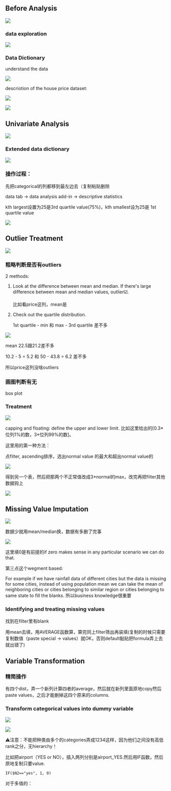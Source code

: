 ## Before Analysis

![](https://tva1.sinaimg.cn/large/008eGmZEly1gmthicb74nj31960iqnal.jpg)

### data exploration

![](https://tva1.sinaimg.cn/large/008eGmZEly1gmthnz6xttj31lw0ounn9.jpg)

### Data Dictionary 

understand the data 

![](https://tva1.sinaimg.cn/large/008eGmZEly1gmthuqjiy4j31c00iuamk.jpg)

descriotion of the house price dataset:

 ![](https://tva1.sinaimg.cn/large/008eGmZEly1gmthwdbv8nj314w0oyh8c.jpg)

 ![](https://tva1.sinaimg.cn/large/008eGmZEly1gmthxez7erj314k0gwnhv.jpg)

 ## Univariate Analysis

![](https://tva1.sinaimg.cn/large/008eGmZEly1gmthzqa70kj31bo0l0ne9.jpg)

### Extended data dictionary

![](https://tva1.sinaimg.cn/large/008eGmZEly1gmti1gn68ij31520gwws2.jpg)

### 操作过程：

先把categorical的列都移到最左边去（复制粘贴删除

data tab -> data analysis add-in -> descriptive statistics

kth largest设置为25是3rd quartile value(75%)，kth smallest设为25是 1st quartile value

![](https://tva1.sinaimg.cn/large/008eGmZEly1gmtm620hvqj315i0sye33.jpg)

## Outlier Treatment

![](https://tva1.sinaimg.cn/large/008eGmZEly1gmtmtgnvd9j31760fcgub.jpg)

### 粗略判断是否有outliers

2 methods:

1. Look at the difference between mean and median. If there's large difference between mean and median values, outlier☑️.

    比如看price这列，mean是

2. Check out the quartile distribution.

   1st quartile - min 和 max - 3rd quartile 差不多


![](https://tva1.sinaimg.cn/large/008eGmZEly1gmtmp9ghuij307i0f8whi.jpg)

mean 22.5跟21.2差不多

10.2 - 5 = 5.2 和 50 - 43.8 = 6.2 差不多

所以price这列没啥outliers

### 画图判断有无

box plot

### Treatment

![](https://tva1.sinaimg.cn/large/008eGmZEly1gmtn6d68h4j315s0hwwts.jpg)

capping and floating: define the upper and lower limit. 比如这里给出的\[0.3\*位列1%的数，3\*位列99%的数]。

这里用的第一种方法：

点filter, ascending排序，选出normal value 的最大和超出normal value的

![](https://tva1.sinaimg.cn/large/008eGmZEly1gmtojtk3awj310c0pmdra.jpg)

得到另一个表，然后把那两个不正常值改成3*normal的max，改完再把filter其他数据钩上

![](https://tva1.sinaimg.cn/large/008eGmZEly1gmtomw7uncj30ke08m779.jpg)

## Missing Value Imputation

![](https://tva1.sinaimg.cn/large/008eGmZEly1gmtotkkpqgj31860ea4by.jpg)

数据少就用mean/median换，数据有多删了完事

![](https://tva1.sinaimg.cn/large/008eGmZEly1gmtov1bipdj316o0ia4ef.jpg)

这里填0是有前提的if zero makes sense in any particular scenario we can do that.

第三点这个wegment based:

For example if we have rainfall data of different cities but the data is missing for some cities, instead of using population mean we can take the mean of neighboring cities or cities belonging to similar region or cities belonging to same state to fill the blanks. 所以business knowledge很重要


### Identifying and treating missing values

找到在filter里有blank

用mean去填，用AVERAGE函数算，算完同上filter筛出再装填(复制的时候只需要复制数值（paste special -> values）就OK，否则default黏贴把formula弄上去就出错了)


## Variable Transformation

### 精简操作

有四个dist，弄一个新列计算四者的average，然后就在新列里面原地copy然后paste values，之后才能删掉这四个原来的columns.

### Transform categorical values into dummy variable 

![](https://tva1.sinaimg.cn/large/008eGmZEly1gmttfvocvbj31b20g2tob.jpg)

![](https://tva1.sinaimg.cn/large/008eGmZEly1gmttjq1cwqj318o0h2apm.jpg)

⚠️注意：不能把种类由多个的categories弄成1234这样，因为他们之间没有高低rank之分，无hierarchy！

比如把airport（YES or NO），插入两列分别是airport_YES.然后用IF函数，然后原地复制只要value.

```IF($N2=="yes", 1, 0)```

对于多值的：














